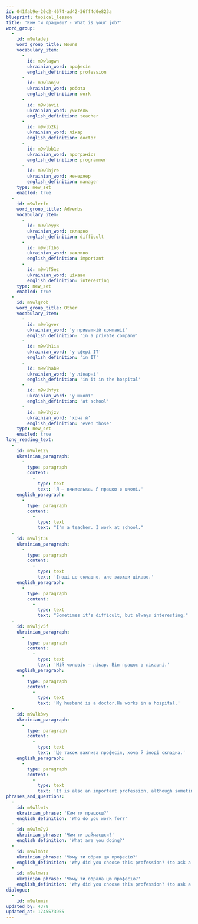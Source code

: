 ```yaml
---
id: 041fab9e-20c2-4674-ad42-36ff4d0e823a
blueprint: topical_lesson
title: 'Ким ти працюєш? - What is your job?'
word_group:
  -
    id: m9wladej
    word_group_title: Nouns
    vocabulary_item:
      -
        id: m9wlagwn
        ukrainian_word: професія
        english_definition: profession
      -
        id: m9wlanjw
        ukrainian_word: робота
        english_definition: work
      -
        id: m9wlavii
        ukrainian_word: учитель
        english_definition: teacher
      -
        id: m9wlb2kj
        ukrainian_word: лікар
        english_definition: doctor
      -
        id: m9wlbb1e
        ukrainian_word: програміст
        english_definition: programmer
      -
        id: m9wlbjre
        ukrainian_word: менеджер
        english_definition: manager
    type: new_set
    enabled: true
  -
    id: m9wlerfn
    word_group_title: Adverbs
    vocabulary_item:
      -
        id: m9wleyy3
        ukrainian_word: складно
        english_definition: difficult
      -
        id: m9wlf1b5
        ukrainian_word: важливо
        english_definition: important
      -
        id: m9wlf5ez
        ukrainian_word: цікаво
        english_definition: interesting
    type: new_set
    enabled: true
  -
    id: m9wlgrob
    word_group_title: Other
    vocabulary_item:
      -
        id: m9wlgver
        ukrainian_word: 'у приватній компанії'
        english_definition: 'in a private company'
      -
        id: m9wlh1ia
        ukrainian_word: 'у сфері IT'
        english_definition: 'in IT'
      -
        id: m9wlhab9
        ukrainian_word: 'у лікарні'
        english_definition: 'in it in the hospital'
      -
        id: m9wlhfyz
        ukrainian_word: 'у школі'
        english_definition: 'at school'
      -
        id: m9wlhjzv
        ukrainian_word: 'хоча й'
        english_definition: 'even those'
    type: new_set
    enabled: true
long_reading_text:
  -
    id: m9wle12y
    ukrainian_paragraph:
      -
        type: paragraph
        content:
          -
            type: text
            text: 'Я – вчителька. Я працюю в школі.'
    english_paragraph:
      -
        type: paragraph
        content:
          -
            type: text
            text: "I'm a teacher. I work at school."
  -
    id: m9wljt36
    ukrainian_paragraph:
      -
        type: paragraph
        content:
          -
            type: text
            text: 'Іноді це складно, але завжди цікаво.'
    english_paragraph:
      -
        type: paragraph
        content:
          -
            type: text
            text: "Sometimes it's difficult, but always interesting."
  -
    id: m9wljv5f
    ukrainian_paragraph:
      -
        type: paragraph
        content:
          -
            type: text
            text: 'Мій чоловік – лікар. Він працює в лікарні.'
    english_paragraph:
      -
        type: paragraph
        content:
          -
            type: text
            text: 'My husband is a doctor.He works in a hospital.'
  -
    id: m9wlk3wy
    ukrainian_paragraph:
      -
        type: paragraph
        content:
          -
            type: text
            text: 'Це також важлива професія, хоча й іноді складна.'
    english_paragraph:
      -
        type: paragraph
        content:
          -
            type: text
            text: 'It is also an important profession, although sometimes difficult.'
phrases_and_questions:
  -
    id: m9wllwtv
    ukrainian_phrase: 'Ким ти працюєш?'
    english_definition: 'Who do you work for?'
  -
    id: m9wlm7y2
    ukrainian_phrase: 'Чим ти займаєшся?'
    english_definition: 'What are you doing?'
  -
    id: m9wlmhtn
    ukrainian_phrase: 'Чому ти обрав цю професію?'
    english_definition: 'Why did you choose this profession? (to ask a man)'
  -
    id: m9wlmwss
    ukrainian_phrase: 'Чому ти обрала цю професію?'
    english_definition: 'Why did you choose this profession? (to ask a woman)'
dialogue:
  -
    id: m9wlnmzn
updated_by: 4378
updated_at: 1745573955
---
```

